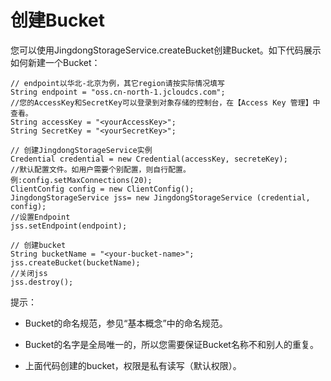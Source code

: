 # 创建Bucket

您可以使用JingdongStorageService.createBucket创建Bucket。如下代码展示如何新建一个Bucket：

```
// endpoint以华北-北京为例，其它region请按实际情况填写  
String endpoint = "oss.cn-north-1.jcloudcs.com";  
//您的AccessKey和SecretKey可以登录到对象存储的控制台，在【Access Key 管理】中查看。  
String accessKey = "<yourAccessKey>";  
String SecretKey = "<yourSecretKey>";  
   
// 创建JingdongStorageService实例  
Credential credential = new Credential(accessKey, secreteKey);  
//默认配置文件。如用户需要个别配置，则自行配置。例:config.setMaxConnections(20);  
ClientConfig config = new ClientConfig();  
JingdongStorageService jss= new JingdongStorageService (credential, config);  
//设置Endpoint  
jss.setEndpoint(endpoint);  
       
// 创建bucket  
String bucketName = "<your-bucket-name>";  
jss.createBucket(bucketName);  
//关闭jss  
jss.destroy();
```

提示：

* Bucket的命名规范，参见“基本概念”中的命名规范。

* Bucket的名字是全局唯一的，所以您需要保证Bucket名称不和别人的重复。

* 上面代码创建的bucket，权限是私有读写（默认权限）。
